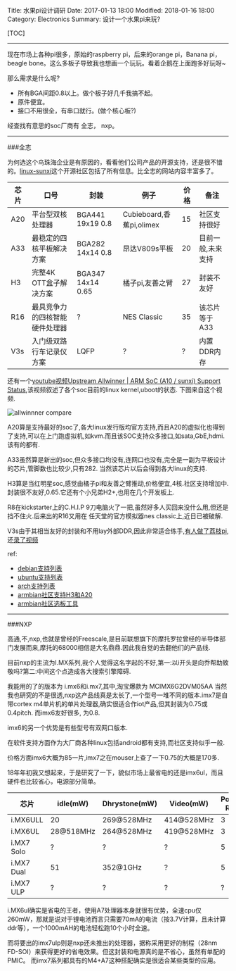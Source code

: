 Title: 水果pi设计调研
Date: 2017-01-13 18:00
Modified: 2018-01-16 18:00
Category: Electronics
Summary: 设计一个水果pi来玩?

[TOC]

---

现在市场上各种pi很多，原始的raspberry pi，后来的orange pi，Banana pi，beagle bone。这么多板子导致我也想画一个玩玩。看着企鹅在上面跑多好玩呀~

那么需求是什么呢?

* 所有BGA间距0.8以上。做个板子好几千我搞不起。
* 原件便宜。
* 接口不用很全，有串口就行。(做个核心板?)

经查找有意思的soc厂商有 全志， nxp。

---

###全志

为何选这个鸟珠海企业是有原因的，看看他们公司产品的开源支持，还是很不错的。[linux-sunxi](https://linux-sunxi.org/)这个开源社区包括了所有信息。比全志的网站内容丰富多了。


| 芯片 | 口号                           | 封装              | 例子                     | 价格 | 备注              |
| ---- | ------------------------------ | ----------------- | ------------------------ | ---- | ----------------- |
| A20  | 平台型双核处理器               | BGA441 19x19 0.8  | Cubieboard,香蕉pi,olimex | 15   | 社区支持很好      |
| A33  | 最稳定的四核平板解决方案       | BGA282 14x14 0.8  | 昂达V809s平板            | 20   | 目前一般,未来支持 |
| H3   | 完整4K OTT盒子解决方案         | BGA347 14x14 0.65 | 橘子pi,友善之臂          | 27   | 封装不友好        |
| R16  | 最具竞争力的四核智能硬件处理器 | ?                 | NES Classic              | 35   | 该芯片等于A33     |
| V3s  | 入门级双路行车记录仪方案       | LQFP              | ?                        | ?    | 内置DDR内存       |

还有一个[youtube视频Upstream Allwinner | ARM SoC (A10 / sunxi) Support Status](tps://www.youtube.com/watch?v=EAYa095r5tE&feature=share),该视频叙述了各个soc目前的linux kernel,uboot的状态. 下图来自这个视频.

![allwinnner compare][1]

A20算是支持最好的soc了,各大linux发行版均官方支持,而且A20的虚拟化也得到了支持,可以在上门跑虚拟机,如kvm.而且该SOC支持众多接口,如sata,GbE,hdmi.该有的都有.

A33虽然算是新出的soc,但众多接口均没有,连网口也没有,完全是一副为平板设计的芯片,管脚数也比较少,只有282. 当然该芯片以后会得到各大linux的支持.

H3算是当红明星soc,感觉由橘子pi和友善之臂推动,价格便宜,4核.社区支持增加中.封装很不友好,0.65.它还有个小兄弟H2+,也用在几个开发板上.

R8在kickstarter上的C.H.I.P 9刀电脑火了一把,虽然好多人买回来没什么用,但还是挡不住火.后来出的R16又用在 任天堂的官方模拟器nes classic上,近日已被破解.

V3s由于其相当友好的封装和不用lay外部DDR,因此非常适合练手,[有人做了荔枝pi](https://www.kancloud.cn/lichee/lichee/225317),还[录了视频](https://shop152705481.taobao.com/?spm=a1z10.5-c.0.0.f0kxFG)

ref:

* [debian支持列表](https://wiki.debian.org/InstallingDebianOn/Allwinner)
* [ubuntu支持列表](https://help.ubuntu.com/lts/installation-guide/armhf/ch02s01.html)
* [arch支持列表](https://archlinuxarm.org/platforms/armv7/allwinner)
* [armbian社区支持H3和A20](https://forum.armbian.com/index.php/topic/1351-h3-board-buyers-guide/)
* [armbian社区选板工具](https://www.armbian.com/download/)


---

###NXP

高通,不,nxp,也就是曾经的Freescale,是目前联想旗下的摩托罗拉曾经的半导体部门发展而来,摩托的68000相信是大名鼎鼎.因此我自觉的去翻他们的产品线.

目前nxp的主流为I.MX系列,我个人觉得这名字起的不好,第一:以i开头是向乔帮助致敬吗?第二:中间这个点造成各大搜索引擎障碍.

我能用的了的版本为 i.mx6和i.mx7,其中,淘宝爆款为 MCIMX6G2DVM05AA 当然我也研究的不是很透,nxp这产品线真是太长了,一个型号一堆不同的版本.imx7是自带cortex m4单片机的单片处理器,确实很适合作iot产品,但其封装为0.75或0.4pitch. 而imx6友好很多, 为0.8.

imx6的另一个优势是有些型号有双网口版本.

在软件支持方面作为大厂商各种linux包括android都有支持,而社区支持似乎一般.

价格方面imx6大概为85一片,imx7之在mouser上查了一下0.75的大概是170多.

18年年初我又想起来，于是研究了一下，貌似市场上最省电的还是imx6ul，而且硬件也比较省心，电源部分简单。

| 芯片       | idle(mW)  | Dhrystone(mW) | Video(mW)  | Power Rail | Easiest Packaging |
| ---------- | --------- | ------------- | ---------- | ---------- | ----------------- |
| i.MX6ULL   | 20        | 269@528MHz    | 414@528MHz | 3          | 14x14 0.8         |
| i.MX6UL    | 28@518MHz | 264@528MHz    | 419@528MHz | 3          | 14x14 0.8         |
| i.MX7 Solo | ?         | ?             | ?          | 5          | 19x19 0.75        |
| i.MX7 Dual | 51        | 352@1GHz      | ?          | 5          | 19x19 0.75        |
| i.MX7 ULP  | ?         | ?             | ?          | ?          | 14x14 0.5         |

i.MX6ul确实是省电的王者，使用A7处理器本身就很有优势，全速cpu仅260mW，那就是说对于锂电池而言只需要70mA的电流（按3.7V计算，且未计算ddr等），一个1000mAH的电池轻松跑10个小时全速。

而将要出的imx7ulp则是nxp还未推出的处理器，据称采用更好的制程（28nm FD-SOI）来获得更好的省电效果。但这封装和电源真的是不省心，虽然有单配的PMIC。
而imx7系列都具有的M4+A7这种搭配确实是很适合某些类型的应用。

[1]: {static}../images/shui-guo-pishe-ji-diao-yan/1.png

